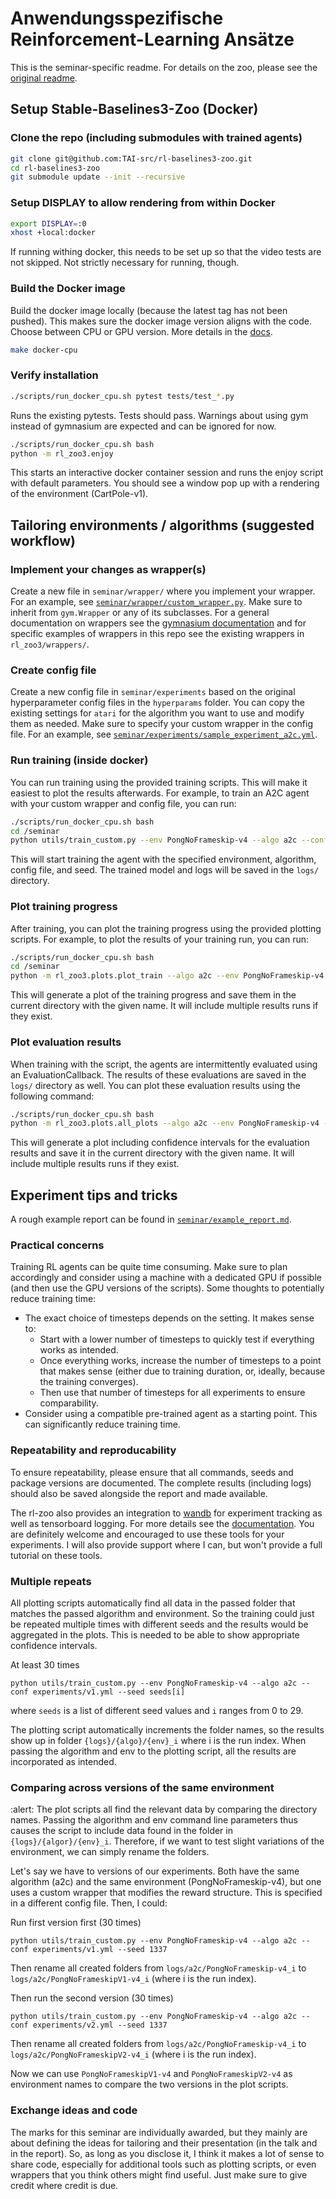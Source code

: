 # Anwendungsspezifische Reinforcement-Learning Ansätze

This is the seminar-specific readme. For details on the zoo, please see the [original readme](zoo/README.md).

## Setup Stable-Baselines3-Zoo (Docker)

### Clone the repo (including submodules with trained agents)

```bash
git clone git@github.com:TAI-src/rl-baselines3-zoo.git
cd rl-baselines3-zoo
git submodule update --init --recursive
```

### Setup DISPLAY to allow rendering from within Docker

```bash
export DISPLAY=:0
xhost +local:docker
```

If running withing docker, this needs to be set up so that the video tests are not skipped. Not strictly necessary for running, though.

### Build the Docker image

Build the docker image locally (because the latest tag has not been pushed). This makes sure the docker image version aligns with the code.
Choose between CPU or GPU version.
More details in the [docs](https://stable-baselines3.readthedocs.io/en/master/guide/install.html).

```bash
make docker-cpu
```

### Verify installation

```bash
./scripts/run_docker_cpu.sh pytest tests/test_*.py
```

Runs the existing pytests. Tests should pass.
Warnings about using gym instead of gymnasium are expected and can be ignored for now.

```bash
./scripts/run_docker_cpu.sh bash
python -m rl_zoo3.enjoy
```

This starts an interactive docker container session and runs the enjoy script with default parameters. You should see a window pop up with a rendering of the environment (CartPole-v1).

## Tailoring environments / algorithms (suggested workflow)

### Implement your changes as wrapper(s)

Create a new file in `seminar/wrapper/` where you implement your wrapper. For an example, see [`seminar/wrapper/custom_wrapper.py`](seminar/wrapper/custom_wrapper.py). Make sure to inherit from `gym.Wrapper` or any of its subclasses. For a general documentation on wrappers see the [gymnasium documentation](https://gymnasium.farama.org/api/wrappers/) and for specific examples of wrappers in this repo see the existing wrappers in `rl_zoo3/wrappers/`.

### Create config file

Create a new config file in `seminar/experiments` based on the original hyperparameter config files in the `hyperparams` folder. You can copy the existing settings for `atari` for the algorithm you want to use and modify them as needed. Make sure to specify your custom wrapper in the config file. For an example, see [`seminar/experiments/sample_experiment_a2c.yml`](seminar/experiments/sample_experiment_a2c.yml).

### Run training (inside docker)

You can run training using the provided training scripts. This will make it easiest to plot the results afterwards. For example, to train an A2C agent with your custom wrapper and config file, you can run:

```bash
./scripts/run_docker_cpu.sh bash
cd /seminar
python utils/train_custom.py --env PongNoFrameskip-v4 --algo a2c --conf experiments/sample_experiment_a2c.yml --seed 1337
```

This will start training the agent with the specified environment, algorithm, config file, and seed. The trained model and logs will be saved in the `logs/` directory.

### Plot training progress

After training, you can plot the training progress using the provided plotting scripts. For example, to plot the results of your training run, you can run:

```bash
./scripts/run_docker_cpu.sh bash
cd /seminar
python -m rl_zoo3.plots.plot_train --algo a2c --env PongNoFrameskip-v4 --exp-folder logs/ --file_name a2c_sample_plot_train.png
```

This will generate a plot of the training progress and save them in the current directory with the given name. It will include multiple results runs if they exist.

### Plot evaluation results

When training with the script, the agents are intermittently evaluated using an EvaluationCallback. The results of these evaluations are saved in the `logs/` directory as well. You can plot these evaluation results using the following command:

```bash
./scripts/run_docker_cpu.sh bash
python -m rl_zoo3.plots.all_plots --algo a2c --env PongNoFrameskip-v4 --exp-folder logs/ --file_name a2c_sample_all_plots.png
```

This will generate a plot including confidence intervals for the evaluation results and save it in the current directory with the given name. It will include multiple results runs if they exist.

## Experiment tips and tricks

A rough example report can be found in [`seminar/example_report.md`](seminar/example_report.md).

### Practical concerns

Training RL agents can be quite time consuming. Make sure to plan accordingly and consider using a machine with a dedicated GPU if possible (and then use the GPU versions of the scripts). Some thoughts to potentially reduce training time:

* The exact choice of timesteps depends on the setting. It makes sense to:
  * Start with a lower number of timesteps to quickly test if everything works as intended.
  * Once everything works, increase the number of timesteps to a point that makes sense (either due to training duration, or, ideally, because the training converges).
  * Then use that number of timesteps for all experiments to ensure comparability.
* Consider using a compatible pre-trained agent as a starting point. This can significantly reduce training time.

### Repeatability and reproducability

To ensure repeatability, please ensure that all commands, seeds and package versions are documented. The complete results (including logs) should also be saved alongside the report and made available.

The rl-zoo also provides an integration to [wandb](https://wandb.ai/) for experiment tracking as well as tensorboard logging. For more details see the [documentation](https://stable-baselines3.readthedocs.io/en/master/guide/integrations.html). You are definitely welcome and encouraged to use these tools for your experiments. I will also provide support where I can, but won't provide a full tutorial on these tools.

### Multiple repeats

All plotting scripts automatically find all data in the passed folder that matches the passed algorithm and environment. So the training could just be repeated multiple times with different seeds and the results would be aggregated in the plots. This is needed to be able to show appropriate confidence intervals.

At least 30 times

```
python utils/train_custom.py --env PongNoFrameskip-v4 --algo a2c --conf experiments/v1.yml --seed seeds[i]
```

where `seeds` is a list of different seed values and `i` ranges from 0 to 29.

The plotting script automatically increments the folder names, so the results show up in folder `{logs}/{algo}/{env}_i` where i is the run index. When passing the algorithm and env to the plotting script, all the results are incorporated as intended.

### Comparing across versions of the same environment

:alert: The plot scripts all find the relevant data by comparing the directory names. Passing the algorithm and env command line parameters thus causes the script to include data found in the folder in `{logs}/{algor}/{env}_i`. Therefore, if we want to test slight variations of the environment, we can simply rename the folders.

Let's say we have to versions of our experiments. Both have the same algorithm (a2c) and the same environment (PongNoFrameskip-v4), but one uses a custom wrapper that modifies the reward structure. This is specified in a different config file. Then, I could:

Run first version first (30 times)

```
python utils/train_custom.py --env PongNoFrameskip-v4 --algo a2c --conf experiments/v1.yml --seed 1337 
```

Then rename all created folders from `logs/a2c/PongNoFrameskip-v4_i` to `logs/a2c/PongNoFrameskipV1-v4_i` (where i is the run index).

Then run the second version (30 times)

```
python utils/train_custom.py --env PongNoFrameskip-v4 --algo a2c --conf experiments/v2.yml --seed 1337 
```

Then rename all created folders from `logs/a2c/PongNoFrameskip-v4_i` to `logs/a2c/PongNoFrameskipV2-v4_i` (where i is the run index).

Now we can use `PongNoFrameskipV1-v4` and `PongNoFrameskipV2-v4` as environment names to compare the two versions in the plot scripts.

### Exchange ideas and code

The marks for this seminar are individually awarded, but they mainly are about defining the ideas for tailoring and their presentation (in the talk and in the report). So, as long as you disclose it, I think it makes a lot of sense to share code, especially for additional tools such as plotting scripts, or even wrappers that you think others might find useful. Just make sure to give credit where credit is due.
